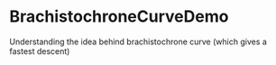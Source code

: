 # BrachistochroneCurveDemo
Understanding the idea behind brachistochrone curve (which gives a fastest descent)
